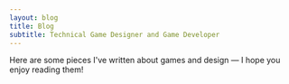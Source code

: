 ```yaml
---
layout: blog
title: Blog
subtitle: Technical Game Designer and Game Developer
---
```


Here are some pieces I've written about games and design — I hope you enjoy reading them!
